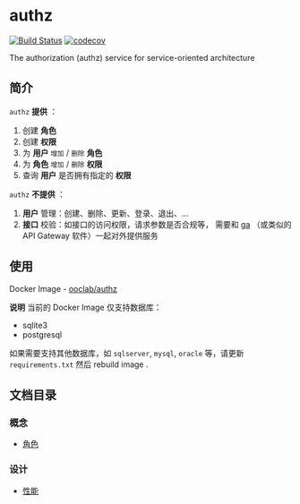 # authz

[![Build Status](https://travis-ci.com/ooclab/ga.authz.svg?branch=master)](https://travis-ci.com/ooclab/ga.authz)
[![codecov](https://codecov.io/gh/ooclab/ga.authz/branch/master/graph/badge.svg)](https://codecov.io/gh/ooclab/ga.authz)

The authorization (authz) service for service-oriented architecture


## 简介

`authz` **提供** ：

1. 创建 **角色**
2. 创建 **权限**
3. 为 **用户** `增加` / `删除` **角色**
4. 为 **角色** `增加` / `删除` **权限**
5. 查询 **用户** 是否拥有指定的 **权限**

`authz` **不提供** ：

1. **用户** 管理：创建、删除、更新、登录、退出、...
2. **接口** 校验：如接口的访问权限，请求参数是否合规等， 需要和 [ga](https://github.com/ooclab/ga) （或类似的 API Gateway 软件）一起对外提供服务


## 使用

Docker Image - [ooclab/authz](https://hub.docker.com/r/ooclab/authz/)

**说明** 当前的 Docker Image 仅支持数据库：
- sqlite3
- postgresql

如果需要支持其他数据库，如 `sqlserver`, `mysql`, `oracle` 等，请更新 `requirements.txt` 然后 rebuild image .


## 文档目录

### 概念

- [角色](./docs/roles.md)

### 设计

- [性能](./docs/design-performance.md)
